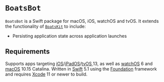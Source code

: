 # `BoatsBot`

`BoatsBot` is a Swift package for macOS, iOS, watchOS and tvOS. It extends the functionality of [`BoatsKit`](../BoatsKit) to include:

* Persisting application state across application launches

## Requirements

Supports apps targeting [iOS](https://developer.apple.com/ios)/[iPadOS](https://developer.apple.com/ipad)/[tvOS ](https://developer.apple.com/tvos) 13, as well as [watchOS](https://developer.apple.com/watchos) 6 and [macOS](https://developer.apple.com/macos) 10.15 Catalina. Written in [Swift](https://developer.apple.com/documentation/swift) 5.1 using the [Foundation](https://developer.apple.com/documentation/foundation) framework and requires [Xcode](https://developer.apple.com/xcode) 11 or newer to build.
